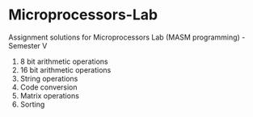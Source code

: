 # Microprocessors-Lab
Assignment solutions for Microprocessors Lab (MASM programming) - Semester V
1) 8 bit arithmetic operations
2) 16 bit arithmetic operations
3) String operations
4) Code conversion
5) Matrix operations
6) Sorting
